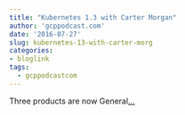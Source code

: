 ```yaml
---
title: "Kubernetes 1.3 with Carter Morgan"
author: 'gcppodcast.com'
date: '2016-07-27'
slug: kubernetes-13-with-carter-morg
categories:
- bloglink
tags:
  - gcppodcastcom
---
```


Three products are now General[... <i class="fas fa-external-link-alt"></i>](https://www.gcppodcast.com/post/episode-36-kubernetes-1-3-with-carter-morgan/)

